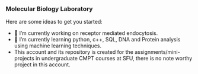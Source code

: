### Molecular Biology Laboratory

<!--
**ShaojianL/ShaojianL** is a ✨ _special_ ✨ repository because its `README.md` (this file) appears on your GitHub profile.
-->
Here are some ideas to get you started:

- 🔭 I’m currently working on receptor mediated endocytosis.
- 🌱 I’m currently learning python, c++, SQL, DNA and Protein analysis using machine learning techniques.
- This account and its repository is created for the assignments/mini-projects in undergraduate CMPT courses at SFU, there is no note worthy project in this account.
